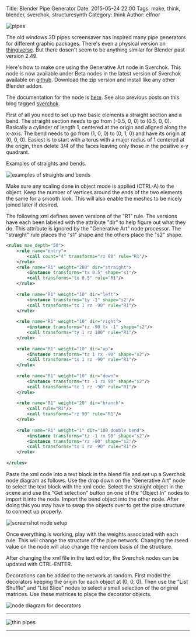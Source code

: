 Title: Blender Pipe Generator
Date: 2015-05-24 22:00
Tags: make, think, blender, sverchok, structuresynth
Category: think
Author: elfnor

![pipes](/images/pipe_gen_15.png)

The old windows 3D pipes screensaver has inspired many pipe generators for different graphic packages. There's even a physical version on [thingiverse](http://www.thingiverse.com/thing:25311). But there dosen't seem to be anything similar for Blender past version 2.49. 

Here's how to make one using the Generative Art node in Sverchok. This node is now available under Beta nodes in the latest version of Sverchok available on [github](https://github.com/nortikin/sverchok). Download the zip version and install like any other Blender addon.

The documentation for the node is [here](https://github.com/nortikin/sverchok/blob/master/docs/nodes/generator/generative_art.rst). See also previous posts on this blog tagged [sverchok](http://elfnor.com/tag/sverchok.html).

First of all you need to set up two basic elements a straight section and a bend. The straight section needs to go from (-0.5, 0, 0) to (0.5, 0, 0). Basically a cylinder of length 1, centered at the origin and aligned along the x-axis. The bend needs to go from (1, 0, 0) to (0, 1, 0) and have its origin at (0, 0, 0). Easiest is to start with a torus with a major radius of 1 centered at the origin, then delete 3/4 of the faces leaving only those in the positive x-y quadrant. 

Examples of straights and bends. 

![examples of straights and bends](/images/straights_bends.png)

Make sure any scaling done in object mode is applied (CTRL-A) to the object. Keep the number of vertices around the ends of the two elements the same for a smooth look. This will also enable the meshes to be nicely joined later if desired.


The following xml defines seven versions of the "R1" rule. The versions have each been labeled with the attribute "dir" to help figure out what they do. This attribute is ignored by the "Generative Art" node processor. The "straight" rule places the "s1" shape and the others place the "s2" shape.

```xml
<rules max_depth="50">
    <rule name="entry">
        <call count="4" transforms="rz 90" rule="R1"/>
    </rule>
    <rule name="R1" weight="200" dir="straight">
        <instance transforms="tx 0.5" shape="s1"/>
        <call transforms="tx 0.5" rule="R1"/>
    </rule>
    
    <rule name="R1" weight="10" dir="left">
        <instance transforms="ty -1" shape="s2"/>
        <call transforms="tx 1 rz -90" rule="R1"/>
    </rule>
    
    <rule name="R1" weight="10" dir="right">
        <instance transforms="rz -90 tx -1" shape="s2"/>
        <call transforms="ty 1 rz 180" rule="R1"/>
    </rule>
    
    <rule name="R1" weight="10" dir="up">
        <instance transforms="tz 1 rx -90" shape="s2"/>
        <call transforms="tx 1 rz -90" rule="R1"/>
    </rule>
    
    <rule name="R1" weight="10" dir="down">
        <instance transforms="tz -1 rx 90" shape="s2"/>
        <call transforms="tx 1 rz -90" rule="R1"/>
    </rule>
    
    <rule name="R1" weight="20" dir="branch">
        <call rule="R1"/>
        <call transforms="rz 90" rule="R1"/>
    </rule>
    
    <rule name="R1" weight="1" dir="180 double bend">
        <instance transforms="tz -1 rx 90" shape="s2"/>
        <instance transforms="rz -90" shape="s2"/>
        <call transforms="tx 1 rz -90" rule="R1"/>
    </rule>
    
</rules>
```
Paste the xml code into a text block in the blend file and set up a Sverchok node diagram as follows. Use the drop down on the "Generative Art" node to select the text block with the xml code. Select the straight object in the scene and use the "Get selection" button on one of the "Object In" nodes to import it into the node. Import the bend object into the other node. After doing this you may have to swap the objects over to get the pipe structure to connect up properly.

![screenshot node setup](/images/pipe_gen_demo_01.blend.png)

Once everything is working, play with the weights associated with each rule. This will change the structure of the pipe network. Changing the rseed value on the node will also change the random basis of the structure.

After changing the xml file in the text editor, the Sverchok nodes can be updated with CTRL-ENTER.

Decorations can be added to the network at random. First model the decorators keeping the origin for each object at (0, 0, 0). Then use the "List Shuffle" and "List Slice" nodes to select a small selection of the original matrices. Use these matrices to place the decorator objects.

![node diagram for decorators](/images/pipe_gen_demo_02.blend.png)

----------------------------------------------------------

![thin pipes](/images/pipe_gen_thin_14.png)

---------------------------------------------------------------------------------

